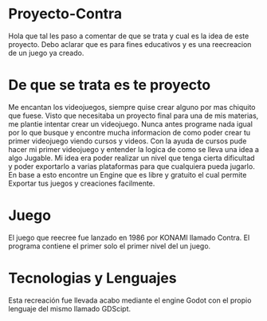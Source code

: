 # Proyecto-Contra

Hola que tal les paso a comentar de que se trata y cual es la idea de este proyecto.
Debo aclarar que es para fines educativos y es una reecreacion de un juego ya creado.

# De que se trata es te proyecto
 Me encantan los videojuegos, siempre quise crear alguno por mas chiquito que fuese.
 Visto que necesitaba un proyecto final para una de mis materias, me plantie intentar crear un videojuego.
 Nunca antes programe nada igual por lo que busque y encontre mucha informacion de como poder crear tu primer videojuego viendo
 cursos y videos.
 Con la ayuda de cursos pude hacer mi primer videojuego y entender la logica de como se lleva una idea a algo Jugable.
 Mi idea era poder realizar un nivel que tenga cierta dificultad y poder exportarlo a varias plataformas para que cualquiera pueda jugarlo.
 En base a esto encontre un Engine que es libre y gratuito el cual permite Exportar tus juegos y creaciones facilmente.
 
# Juego
El juego que reecree fue lanzado en 1986 por KONAMI llamado Contra. 
El programa contiene el  primer solo el primer nivel del un juego.

# Tecnologias y Lenguajes
 Esta recreación fue llevada acabo mediante el engine Godot con el propio lenguaje del mismo  llamado GDScipt.


